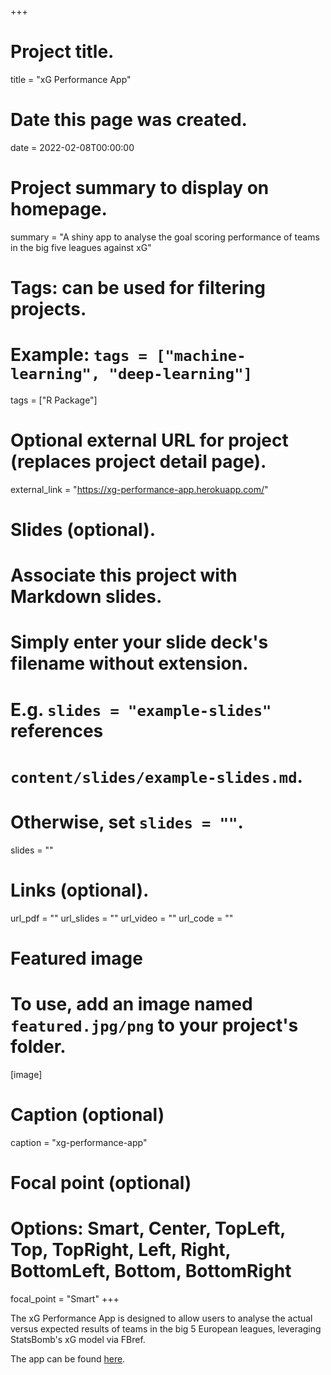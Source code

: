 +++
# Project title.
title = "xG Performance App"

# Date this page was created.
date = 2022-02-08T00:00:00

# Project summary to display on homepage.
summary = "A shiny app to analyse the goal scoring performance of teams in the big five leagues against xG"

# Tags: can be used for filtering projects.
# Example: `tags = ["machine-learning", "deep-learning"]`
tags = ["R Package"]

# Optional external URL for project (replaces project detail page).
external_link = "https://xg-performance-app.herokuapp.com/"

# Slides (optional).
#   Associate this project with Markdown slides.
#   Simply enter your slide deck's filename without extension.
#   E.g. `slides = "example-slides"` references 
#   `content/slides/example-slides.md`.
#   Otherwise, set `slides = ""`.
slides = ""

# Links (optional).
url_pdf = ""
url_slides = ""
url_video = ""
url_code = ""


# Featured image
# To use, add an image named `featured.jpg/png` to your project's folder. 
[image]
  # Caption (optional)
  caption = "xg-performance-app"
  
  # Focal point (optional)
  # Options: Smart, Center, TopLeft, Top, TopRight, Left, Right, BottomLeft, Bottom, BottomRight
  focal_point = "Smart"
+++


The xG Performance App is designed to allow users to analyse the actual versus expected results of teams in the big 5 European leagues, leveraging StatsBomb's xG model via FBref.

The app can be found [here](https://xg-performance-app.herokuapp.com/).
